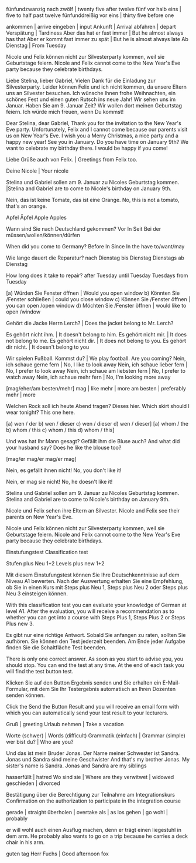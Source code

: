 fünfundzwanzig nach zwölf | twenty five after twelve
fünf vor halb eins | five to half past twelve
fünfunddreißig vor eins | thirty five before one

ankommen | arrive
eingeben | input
Ankunft | Arrival
abfahren | depart
Verspätung | Tardiness
Aber das hat er fast immer | But he almost always has that
Aber er kommt fast immer zu spät | But he is almost always late
Ab Dienstag | From Tuesday

Nicole und Felix können nicht zur Silvesterparty kommen, weil sie Geburtstage feiern.
Nicole and Felix cannot come to the New Year's Eve party because they celebrate birthdays.

Liebe Stelina, lieber Gabriel,
Vielen Dank für die Einladung zur Silvesterparty. Leider können Felix und ich nicht kommen, da unsere Eltern uns an Silvester besuchen. Ich wünsche Ihnen frohe Weihnachten, ein schönes Fest und einen guten Rutsch ins neue Jahr! Wir sehen uns im Januar. Haben Sie am 9. Januar Zeit? Wir wollen dort meinen Geburtstag feiern. Ich würde mich freuen, wenn Du kommst!

Dear Stelina, dear Gabriel,
Thank you for the invitation to the New Year's Eve party. Unfortunately, Felix and I cannot come because our parents visit us on New Year's Eve. I wish you a Merry Christmas, a nice party and a happy new year! See you in January. Do you have time on January 9th? We want to celebrate my birthday there. I would be happy if you come!

Liebe Grüße auch von Felix. | Greetings from Felix too.

Deine Nicole | Your nicole

Stelina und Gabriel sollen am 9. Januar zu Nicoles Geburtstag kommen. |Stelina and Gabriel are to come to Nicole's birthday on January 9th.

Nein, das ist keine Tomate, das ist eine Orange.
No, this is not a tomato, that's an orange.

Apfel
Äpfel
Apple
Apples

Wann sind Sie nach Deutschland gekommen?
Vor
In
Seit
Bei der
müssen/wollen/können/dürfen

When did you come to Germany?
Before
In
Since
In the
have to/want/may

Wie lange dauert die Reparatur?
nach Dienstag
bis Dienstag
Dienstags
ab Dienstag

How long does it take to repair?
after Tuesday
until Tuesday
Tuesdays
from Tuesday

[a) Würden Sie Fenster öffnen | Would you open window
b) Könnten Sie /Fenster schließen | could you close window
c) Können Sie /Fenster öffnen | you can open /open window
d) Möchten Sie /Fenster öffnen | would like to open /window

Gehört die Jacke Herrn Lerch? | Does the jacket belong to Mr. Lerch?

Es gehört nicht ihm. | It doesn't belong to him.
Es gehört nicht mir. | It does not belong to me.
Es gehört nicht dir. | It does not belong to you.
Es gehört dir nicht. | It doesn't belong to you

Wir spielen Fußball. Kommst du? | We play football. Are you coming?
Nein, ich schaue gerne fern | No, I like to look away
Nein, ich schaue lieber fern | No, I prefer to look away
Nein, ich schaue am liebsten fern | No, I prefer to watch away
Nein, ich schaue mehr fern | No, I'm looking more away

[mag/eher/am besten/mehr]
mag | like
mehr | more
am besten | preferably
mehr | more

Welchen Rock soll ich heute Abend tragen? Dieses hier.
Which skirt should I wear tonight? This one here.

[a) wen / der b) wen / dieser c) wen / dieser d) wen / dieser]
[a) whom / the b) whom / this c) whom / this d) whom / this]

Und was hat Ihr Mann gesagt? Gefällt ihm die Bluse auch?
And what did your husband say? Does he like the blouse too?

[mag/er mag/er mag/er mag]

Nein, es gefällt ihnen nicht!
No, you don't like it!

Nein, er mag sie nicht!
No, he doesn't like it!

Stelina und Gabriel sollen am 9. Januar zu Nicoles Geburtstag kommen.
Stelina and Gabriel are to come to Nicole's birthday on January 9th.

Nicole und Felix sehen ihre Eltern an Silvester.
Nicole and Felix see their parents on New Year's Eve.

Nicole und Felix können nicht zur Silvesterparty kommen, weil sie Geburtstage feiern.
Nicole and Felix cannot come to the New Year's Eve party because they celebrate birthdays.

Einstufungstest
Classification test

Stufen plus Neu 1+2
Levels plus new 1+2

Mit diesem Einstufungstest können Sie Ihre Deutschkenntnisse auf dem Niveau A1 bewerten. Nach der Auswertung erhalten Sie eine Empfehlung, ob Sie in einen Kurs mit Steps plus Neu 1, Steps plus Neu 2 oder Steps plus Neu 3 einsteigen können.

With this classification test you can evaluate your knowledge of German at level A1. After the evaluation, you will receive a recommendation as to whether you can get into a course with Steps Plus 1, Steps Plus 2 or Steps Plus new 3.

Es gibt nur eine richtige Antwort. Sobald Sie anfangen zu raten, sollten Sie aufhören. Sie können den Test jederzeit beenden. Am Ende jeder Aufgabe finden Sie die Schaltfläche Test beenden.

There is only one correct answer. As soon as you start to advise you, you should stop. You can end the test at any time. At the end of each task you will find the test button test.

Klicken Sie auf den Button Ergebnis senden und Sie erhalten ein E-Mail-Formular, mit dem Sie Ihr Testergebnis automatisch an Ihren Dozenten senden können.

Click the Send the Button Result and you will receive an email form with which you can automatically send your test result to your lecturers.

Gruß | greeting
Urlaub nehmen | Take a vacation

Worte (schwer) | Words (difficult)
Grammatik (einfach) | Grammar (simple)
wer bist du? | Who are you?

Und das ist mein Bruder Jonas. Der Name meiner Schwester ist Sandra. Jonas und Sandra sind meine Geschwister
And that's my brother Jonas. My sister's name is Sandra. Jonas and Sandra are my siblings

hasserfüllt | hatred
Wo sind sie | Where are they
verwitwet | widowed
geschieden | divorced

Bestätigung über die Berechtigung zur Teilnahme am Integrationskurs
Confirmation on the authorization to participate in the integration course

gerade | straight
überholen | overtake
als | as
los gehen | go
wohl | probably

er will wohl auch einen Ausflug machen, denn er trägt einen liegestuhl in dem arm.
He probably also wants to go on a trip because he carries a deck chair in his arm.

guten tag Herr Fuchs | Good afternoon fox
